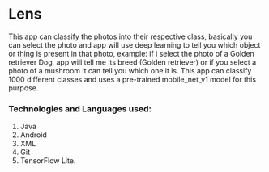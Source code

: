 # Lens #

This app can classify the photos into their respective class, basically you can
select the photo and app will use deep learning to tell you which object or thing is
present in that photo, example: if i select the photo of a Golden retriever Dog, app
will tell me its breed (Golden retriever) or if you select a photo of a mushroom it
can tell you which one it is. This app can classify 1000 different classes and uses a
pre-trained mobile_net_v1 model for this purpose.


### Technologies and Languages used: ###
1. Java
2. Android
3. XML
4. Git
5. TensorFlow Lite.
